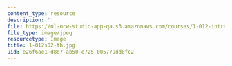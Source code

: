 ```yaml
---
content_type: resource
description: ''
file: https://ol-ocw-studio-app-qa.s3.amazonaws.com/courses/1-012-introduction-to-civil-engineering-design-spring-2002/e26f6ae1d8d7ab50e725005779dd8fc2_1-012s02-th.jpg
file_type: image/jpeg
resourcetype: Image
title: 1-012s02-th.jpg
uid: e26f6ae1-d8d7-ab50-e725-005779dd8fc2
---
```

